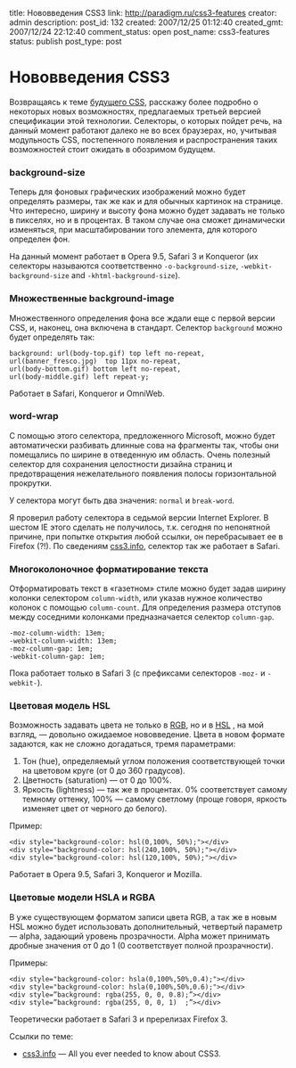 title: Нововведения CSS3
link: http://paradigm.ru/css3-features
creator: admin
description: 
post_id: 132
created: 2007/12/25 01:12:40
created_gmt: 2007/12/24 22:12:40
comment_status: open
post_name: css3-features
status: publish
post_type: post

# Нововведения CSS3

Возвращаясь к теме [будущего CSS](http://www.paradigm.ru/2007/12/13/future-of-css/), расскажу более подробно о некоторых новых возможностях, предлагаемых третьей версией спецификации этой технологии. Селекторы, о которых пойдет речь, на данный момент работают далеко не во всех браузерах, но, учитывая модульность CSS, постепенного появления и распространения таких возможностей стоит ожидать в обозримом будущем.

### background-size

Теперь для фоновых графических изображений можно будет определять размеры, так же как и для обычных картинок на странице. Что интересно, ширину и высоту фона можно будет задавать не только в пикселях, но и в процентах. В таком случае она сможет динамически изменяться, при масштабировании того элемента, для которого определен фон.

На данный момент работает в Opera 9.5, Safari 3 и Konqueror (их селекторы называются соответственно `-o-background-size`, `-webkit-background-size` and `-khtml-background-size`).

### Множественные background-image

Множественного определения фона все ждали еще с первой версии CSS, и, наконец, она включена в стандарт. Селектор `background` можно будет определять так:
    
    background: url(body-top.gif) top left no-repeat,
    url(banner_fresco.jpg)  top 11px no-repeat,
    url(body-bottom.gif) bottom left no-repeat,
    url(body-middle.gif) left repeat-y;

Работает в Safari, Konqueror и OmniWeb.

### word-wrap

С помощью этого селектора, предложенного Microsoft, можно будет автоматически разбивать длинные сова на фрагменты так, чтобы они помещались по ширине в отведенную им область. Очень полезный селектор для сохранения целостности дизайна страниц и предотвращения нежелательного появления полосы горизонтальной прокрутки.

У селектора могут быть два значения: `normal` и `break-word`.

Я проверил работу селектора в седьмой версии Internet Explorer. В шестом IE этого сделать не получилось, т.к. сегодня по непонятной причине, при попытке открытия любой ссылки, он перебрасывает ее в Firefox (?!). По сведениям [css3.info](http://css3.info), селектор так же работает в Safari.

### Многоколоночное форматирование текста

Отформатировать текст в «газетном» стиле можно будет задав ширину колонки селектором `column-width`, или указав нужное количество колонок с помощью `column-count`. Для определения размера отступов между соседними колонками предназначается селектор `column-gap`.
    
    -moz-column-width: 13em;
    -webkit-column-width: 13em;
    -moz-column-gap: 1em;
    -webkit-column-gap: 1em;

Пока работает только в Safari 3 (с префиксами селекторов `-moz-` и `-webkit-`).

### Цветовая модель HSL

Возможность задавать цвета не только в [RGB](http://b23.ru/cvx), но и в [HSL](http://b23.ru/cvu) , на мой взгляд, — довольно ожидаемое нововведение. Цвета в новом формате задаются, как не сложно догадаться, тремя параметрами:

  1. Тон (hue), определяемый углом положения соответствующей точки на цветовом круге (от 0 до 360 градусов).
  2. Цветность (saturation) — от 0 до 100%.
  3. Яркость (lightness) — так же в процентах. 0% соответствует самому темному оттенку, 100% — самому светлому (проще говоря, яркость изменяет цвет от черного до белого).

Пример:
    
    <div style="background-color: hsl(0,100%, 50%);"></div>
    <div style="background-color: hsl(240,100%, 50%);"></div>
    <div style="background-color: hsl(120,100%, 50%);"></div>

Работает в Opera 9.5, Safari 3, Konqueror и Mozilla.

### Цветовые модели HSLA и RGBA

В уже существующем форматом записи цвета RGB, а так же в новым HSL можно будет использовать дополнительный, четвертый параметр — alpha, задающий уровень прозрачности. Alpha может принимать дробные значения от 0 до 1 (0 соответствует полной прозрачности).

Примеры:
    
    <div style="background-color: hsla(0,100%,50%,0.4);"></div>
    <div style="background-color: hsla(0,100%,50%,0.6);"></div>
    <div style=”background: rgba(255, 0, 0, 0.8);”></div>
    <div style=”background: rgba(255, 0, 0, 1)  ;”></div>

Теоретически работает в Safari 3 и пререлизах Firefox 3.

Ссылки по теме: 

  * [css3.info](http://www.css3.info/) — All you ever needed to know about CSS3.